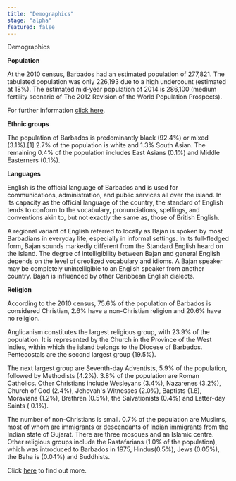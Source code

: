 ```yaml
---
title: "Demographics"
stage: "alpha"
featured: false
---
```


Demographics

**Population**

At the 2010 census, Barbados had an estimated population of 277,821. The tabulated population was only 226,193 due to a high undercount (estimated at 18%). The estimated mid-year population of 2014 is 286,100 (medium fertility scenario of The 2012 Revision of the World Population Prospects).

For further information [click here](http://www.barstats.gov.bb/files/documents/PHC_2010_Census_Volume_1.pdf).

**Ethnic groups**

The population of Barbados is predominantly black (92.4%) or mixed (3.1%).[1] 2.7% of the population is white and 1.3% South Asian. The remaining 0.4% of the population includes East Asians (0.1%) and Middle Easterners (0.1%).

**Languages**

English is the official language of Barbados and is used for communications, administration, and public services all over the island. In its capacity as the official language of the country, the standard of English tends to conform to the vocabulary, pronunciations, spellings, and conventions akin to, but not exactly the same as, those of British English.

A regional variant of English referred to locally as Bajan is spoken by most Barbadians in everyday life, especially in informal settings. In its full-fledged form, Bajan sounds markedly different from the Standard English heard on the island. The degree of intelligibility between Bajan and general English depends on the level of creolized vocabulary and idioms. A Bajan speaker may be completely unintelligible to an English speaker from another country. Bajan is influenced by other Caribbean English dialects.

**Religion**

According to the 2010 census, 75.6% of the population of Barbados is considered Christian, 2.6% have a non-Christian religion and 20.6% have no religion.

Anglicanism constitutes the largest religious group, with 23.9% of the population. It is represented by the Church in the Province of the West Indies, within which the island belongs to the Diocese of Barbados. Pentecostals are the second largest group (19.5%).

The next largest group are Seventh-day Adventists, 5.9% of the population, followed by Methodists (4.2%). 3.8% of the population are Roman Catholics. Other Christians include Wesleyans (3.4%), Nazarenes (3.2%), Church of God (2.4%), Jehovah's Witnesses (2.0%), Baptists (1.8), Moravians (1.2%), Brethren (0.5%), the Salvationists (0.4%) and Latter-day Saints ( 0.1%).

The number of non-Christians is small. 0.7% of the population are Muslims, most of whom are immigrants or descendants of Indian immigrants from the Indian state of Gujarat. There are three mosques and an Islamic centre. Other religious groups include the Rastafarians (1.0% of the population), which was introduced to Barbados in 1975, Hindus(0.5%), Jews (0.05%), the Baha is (0.04%) and Buddhists.

Click [here](http://www.indexmundi.com/barbados/demographics_profile.html "Barbados Demographics") to find out more.